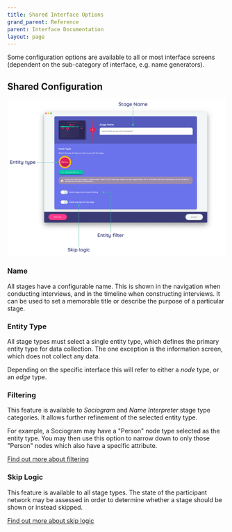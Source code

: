 ```yaml
---
title: Shared Interface Options
grand_parent: Reference
parent: Interface Documentation
layout: page
---
```



Some configuration options are available to all or most interface screens (dependent on the sub-category of interface, e.g. name generators).

## Shared Configuration

![Image](/assets/img/interface-documentation/shared/shared-configuration.png)

### Name

All stages have a configurable name. This is shown in the navigation when conducting interviews, and in the timeline when constructing interviews. It can be used to set a memorable title or describe the purpose of a particular stage.

### Entity Type

All stage types must select a single entity type, which defines the primary entity type for data collection. The one exception is the information screen, which does not collect any data.

Depending on the specific interface this will refer to either a *node* type, or an *edge* type.

### Filtering

This feature is available to *Sociogram* and *Name Interpreter* stage type categories. It allows further refinement of the selected entity type.

For example, a Sociogram may have a "Person" node type selected as the entity type. You may then use this option to narrow down to only those "Person" nodes which also have a specific attribute.

[Find out more about filtering](../key-concepts/network-filtering.md)

### Skip Logic

This feature is available to all stage types. The state of the participant network may be assessed in order to determine whether a stage should be shown or instead skipped.

[Find out more about skip logic](../key-concepts/skip-logic.md)
